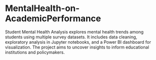 # MentalHealth-on-AcademicPerformance
Student Mental Health Analysis explores mental health trends among students using multiple survey datasets. It includes data cleaning, exploratory analysis in Jupyter notebooks, and a Power BI dashboard for visualization. The project aims to uncover insights to inform educational institutions and policymakers. 
